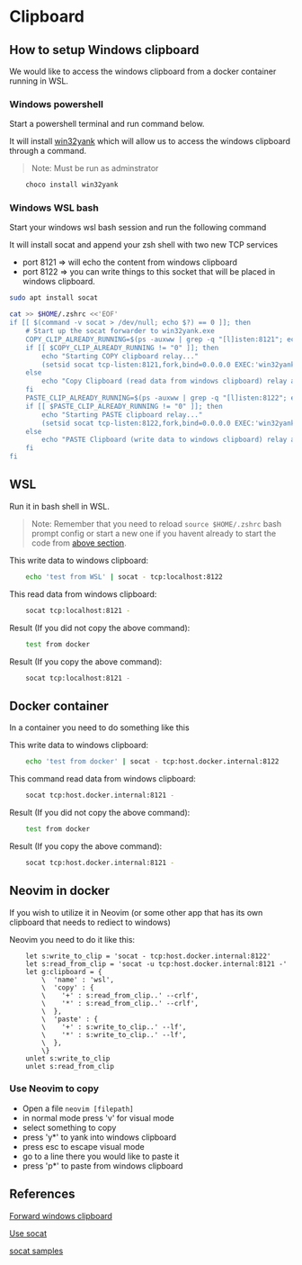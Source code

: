 # Clipboard

## How to setup Windows clipboard

We would like to access the windows clipboard from a docker container running in WSL.

### Windows powershell

Start a powershell terminal and run command below.

It will install [win32yank](https://github.com/equalsraf/win32yank) which will allow us to access the windows clipboard through a command.

> Note: Must be run as adminstrator

``` powershell
    choco install win32yank
```

### Windows WSL bash

Start your windows wsl bash session and run the following command

It will install socat and append your zsh shell with two new TCP services

- port 8121 => will echo the content from windows clipboard
- port 8122 => you can write things to this socket that will be placed in windows clipboard.

``` bash
sudo apt install socat

cat >> $HOME/.zshrc <<'EOF'
if [[ $(command -v socat > /dev/null; echo $?) == 0 ]]; then
    # Start up the socat forwarder to win32yank.exe
    COPY_CLIP_ALREADY_RUNNING=$(ps -auxww | grep -q "[l]isten:8121"; echo $?)
    if [[ $COPY_CLIP_ALREADY_RUNNING != "0" ]]; then
        echo "Starting COPY clipboard relay..."
        (setsid socat tcp-listen:8121,fork,bind=0.0.0.0 EXEC:'win32yank.exe -o' &) > /dev/null 2>&1
    else
        echo "Copy Clipboard (read data from windows clipboard) relay already running"
    fi
    PASTE_CLIP_ALREADY_RUNNING=$(ps -auxww | grep -q "[l]isten:8122"; echo $?)
    if [[ $PASTE_CLIP_ALREADY_RUNNING != "0" ]]; then
        echo "Starting PASTE clipboard relay..."
        (setsid socat tcp-listen:8122,fork,bind=0.0.0.0 EXEC:'win32yank.exe -i' &) > /dev/null 2>&1
    else
        echo "PASTE Clipboard (write data to windows clipboard) relay already running"
    fi
fi
```

## WSL

Run it in bash shell in WSL.

> Note: Remember that you need to reload ```source $HOME/.zshrc``` bash prompt config
>       or start a new one if you havent already to start the code from [above section](Windows-wsl-bash).

This write data to windows clipboard:

``` bash
    echo 'test from WSL' | socat - tcp:localhost:8122
```

This read data from windows clipboard:

``` bash
    socat tcp:localhost:8121 -
```


Result (If you did not copy the above command):
``` bash
    test from docker
```

Result (If you copy the above command):
``` bash
    socat tcp:localhost:8121 -
```

## Docker container

In a container you need to do something like this

This write data to windows clipboard:

``` bash
    echo 'test from docker' | socat - tcp:host.docker.internal:8122
```

This command read data from windows clipboard:

``` bash
    socat tcp:host.docker.internal:8121 -
```

Result (If you did not copy the above command):
``` bash
    test from docker
```

Result (If you copy the above command):
``` bash
    socat tcp:host.docker.internal:8121 -
```

## Neovim in docker

If you wish to utilize it in Neovim (or some other app that has its own clipboard that needs to rediect to windows)

Neovim you need to do it like this:

``` vim
    let s:write_to_clip = 'socat - tcp:host.docker.internal:8122'
    let s:read_from_clip = 'socat -u tcp:host.docker.internal:8121 -'
    let g:clipboard = {
        \  'name' : 'wsl',
        \  'copy' : {
        \    '+' : s:read_from_clip..' --crlf',
        \    '*' : s:read_from_clip..' --crlf',
        \  },
        \  'paste' : {
        \    '+' : s:write_to_clip..' --lf',
        \    '*' : s:write_to_clip..' --lf',
        \  },
        \}
    unlet s:write_to_clip
    unlet s:read_from_clip
```

### Use Neovim to copy

* Open a file ```neovim [filepath]```
* in normal mode press 'v' for visual mode
* select something to copy
* press 'y*' to yank into windows clipboard
* press esc to escape visual mode
* go to a line there you would like to paste it
* press 'p*' to paste from windows clipboard

## References

[Forward windows clipboard](https://stuartleeks.com/posts/vscode-devcontainer-clipboard-forwarding/)

[Use socat](https://copyconstruct.medium.com/socat-29453e9fc8a6)

[socat samples](http://www.dest-unreach.org/socat/doc/socat.html)
